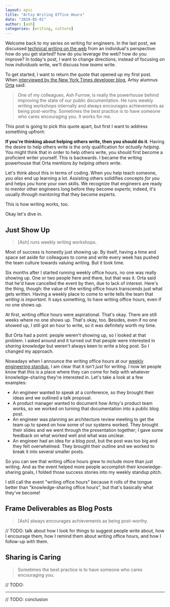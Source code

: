 ```yaml
---
layout: epic
title: "Artsy Writing Office Hours"
date: "2019-05-01"
author: [ash]
categories: [writing, culture]
---
```


Welcome back to my series on writing for engineers. In the last post, we discussed [technical writing on the
web][ash_post] from an individual's perspective: how do you get started? how do you leverage the web? how do you
improve? In today's post, I want to change directions; instead of focusing on how _individuals_ write, we'll
discuss how _teams_ write.

<!-- more -->

To get started, I want to return the quote that opened up my first post. When
[interviewed by the New York Times developer blog](https://open.nytimes.com/five-questions-with-orta-therox-d5bb9659c50b),
Artsy alumnus [Orta][] said:

> One of my colleagues, Ash Furrow, is really the powerhouse behind improving the state of our public
> documentation. He runs weekly writing workshops internally and always encourages achievements as being
> post-worthy. Sometimes the best practice is to have someone who cares encouraging you. It works for me.

This post is going to pick this quote apart, but first I want to address something upfront:

**If you're thinking about helping others write, then you should do it**. Having the desire to help others write is
the only qualification for _actually helping_. You might think that in order to help others write, you should first
become a proficient writer yourself. This is backwards. I became the writing powerhouse that Orta mentions _by
helping others write_.

Let's think about this in terms of coding. When you help teach someone, _you also_ end up learning a lot. Assisting
others solidifies concepts _for you_ and helps _you_ hone your own skills. We recognize that engineers are ready to
mentor other engineers long before they become _experts_; indeed, it's usually _through mentoring_ that they become
experts.

This is how writing works, too.

Okay let's dive in.

## Just Show Up

> [Ash] runs weekly writing workshops.

Most of success is honestly just showing up. By itself, having a time and space set aside for colleagues to come
and write every week has pushed the team culture towards valuing writing. But it took time.

Six months after I started running weekly office hours, no one was really showing up. One or two people here and
there, but that was it. Orta said that he'd have cancelled the event by then, due to lack of interest. Here's the
thing, though: the value of the writing office hours transcends just what gets written. Having a weekly place to
come to write tells the team that _writing is important_. It says something, to have writing office hours, even if
no one shows up.

At first, writing office hours were aspirational. That's okay. There are still weeks where no one shows up. That's
okay, too. Besides, even if no one showed up, _I_ still got an hour to write, so it was definitely worth my time.

But Orta had a point: people weren't showing up, so I looked at that problem. I asked around and it turned out that
people were interested in _sharing knowledge_ but weren't always keen to write a blog post. So I changed my
approach.

Nowadays when I announce the writing office hours at our [weekly engineering standup][standup], I am clear that it
isn't _just_ for writing. I now let people know that this is a place where they can come for help with whatever
knowledge-sharing they're interested in. Let's take a look at a few examples:

- An engineer wanted to speak at a conference, so they brought their ideas and we outlined a talk proposal.
- A product manager wanted to document how Artsy's product team works, so we worked on turning that documentation
  into a public blog post.
- An engineer was planning an architecture review meeting to get the team up to speed on how some of our systems
  worked. They brought their slides and we went through the presentation together; I gave some feedback on what
  worked well and what was unclear.
- An engineer had an idea for a blog post, but the post was too big and they felt overwhelmed. They brought their
  outline and we worked to break it into several smaller posts.

So you can see that writing office hours grew to include more than just writing. And as the event helped more
people accomplish their knowledge-sharing goals, I folded those success stories into my weekly standup pitch.

I still call the event "writing office hours" because it rolls of the tongue better than "knowledge-sharing office
hours", but that's basically what they've become!

## Frame Deliverables as Blog Posts

> [Ash] always encourages achievements as being post-worthy.

// TODO: talk about how I look for things to suggest people write about, how I encourage them, how I remind them
about writing office hours, and how I follow-up with them.

## Sharing is Caring

> Sometimes the best practice is to have someone who cares encouraging you.

// TODO:

---

// TODO: conclusion

[ash_post]: https://ashfurrow.com/blog/technical-writing-on-the-web/
[orta]: https://twitter.com/orta
[standup]: https://github.com/artsy/README/blob/master/events/open-standup.md
